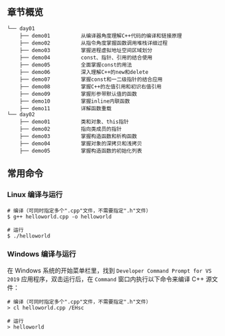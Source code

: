 ## 章节概览

```
└── day01
    ├── demo01          从编译器角度理解C++代码的编译和链接原理
    ├── demo02          从指令角度掌握函数调用堆栈详细过程
    ├── demo03          掌握进程虚拟地址空间区域划分
    ├── demo04          const、指针、引用的结合使用
    ├── demo05          全面掌握const的用法
    ├── demo06          深入理解C++的new和delete
    ├── demo07          掌握const和一二级指针的结合应用
    ├── demo08          掌握C++的左值引用和初识右值引用
    ├── demo09          掌握形参带默认值的函数
    ├── demo10          掌握inline内联函数
    ├── demo11          详解函数重载
└── day02
    ├── demo01          类和对象、this指针
    ├── demo02          指向类成员的指针
    ├── demo03          掌握构造函数和析构函数
    ├── demo04          掌握对象的深拷贝和浅拷贝
    ├── demo05          掌握构造函数的初始化列表
```

## 常用命令

### Linux 编译与运行

``` shell
# 编译（可同时指定多个".cpp"文件，不需要指定".h"文件）
$ g++ helloworld.cpp -o helloworld

# 运行
$ ./helloworld
```

### Windows 编译与运行

在 Windows 系统的开始菜单栏里，找到 `Developer Command Prompt for VS 2019` 应用程序，双击运行后，在 `Command` 窗口内执行以下命令来编译 C++ 源文件：

```
# 编译（可同时指定多个".cpp"文件，不需要指定".h"文件）
> cl helloworld.cpp /EHsc

# 运行
> helloworld
```
